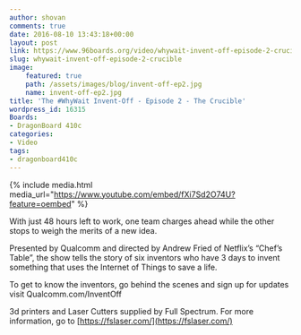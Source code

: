 ```yaml
---
author: shovan
comments: true
date: 2016-08-10 13:43:18+00:00
layout: post
link: https://www.96boards.org/video/whywait-invent-off-episode-2-crucible/
slug: whywait-invent-off-episode-2-crucible
image:
    featured: true
    path: /assets/images/blog/invent-off-ep2.jpg
    name: invent-off-ep2.jpg
title: 'The #WhyWait Invent-Off - Episode 2 - The Crucible'
wordpress_id: 16315
Boards:
- DragonBoard 410c
categories:
- Video
tags:
- dragonboard410c
---
```

{% include media.html media_url="https://www.youtube.com/embed/fXi7Sd2O74U?feature=oembed" %}

With just 48 hours left to work, one team charges ahead while the other stops to weigh the merits of a new idea.

Presented by Qualcomm and directed by Andrew Fried of Netflix’s “Chef’s Table”, the show tells the story of six inventors who have 3 days to invent something that uses the Internet of Things to save a life.

To get to know the inventors, go behind the scenes and sign up for updates visit Qualcomm.com/InventOff

3d printers and Laser Cutters supplied by Full Spectrum. For more information, go to [https://fslaser.com/](https://fslaser.com/)
